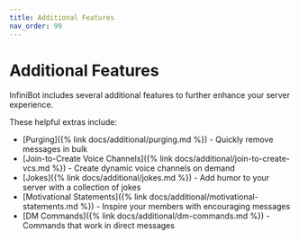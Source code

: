 ```yaml
---
title: Additional Features
nav_order: 99
---
```


# Additional Features

InfiniBot includes several additional features to further enhance your server experience.

These helpful extras include:

- [Purging]({% link docs/additional/purging.md %}) - Quickly remove messages in bulk
- [Join-to-Create Voice Channels]({% link docs/additional/join-to-create-vcs.md %}) - Create dynamic voice channels on demand
- [Jokes]({% link docs/additional/jokes.md %}) - Add humor to your server with a collection of jokes
- [Motivational Statements]({% link docs/additional/motivational-statements.md %}) - Inspire your members with encouraging messages
- [DM Commands]({% link docs/additional/dm-commands.md %}) - Commands that work in direct messages